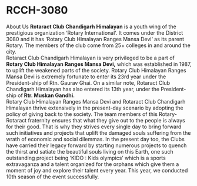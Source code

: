 # RCCH-3080
About Us
<b>Rotaract Club Chandigarh Himalayan</b> is a youth wing of the prestigious organization ‘Rotary International‘. It comes under the District 3080 and it has ‘Rotary Club Himalayan Ranges Mansa Devi‘ as its parent Rotary. The members of the club come from 25+ colleges in and around the city.
<br>
Rotaract Club Chandigarh Himalayan is very privileged to be a part of<b> Rotary Club Himalayan Ranges Mansa Devi,</b> which was established in 1987, to uplift the weakened parts of the society. Rotary Club Himalayan Ranges Mansa Devi is extremely fortunate to enter its 23rd year under the President-ship of Rtn. Gaurav Ghai. On a similar note, Rotaract Club Chandigarh Himalayan has also entered its 13th year, under the President-ship of<b> Rtr. Muskan Gandhi.</b><br>
Rotary Club Himalayan Ranges Mansa Devi and Rotaract Club Chandigarh Himalayan thrive extensively in the present-day scenario by adopting the policy of giving back to the society. The team members of this Rotary-Rotaract fraternity ensures that what they give out to the people is always for their good. That is why they strives every single day to bring forward such initiatives and projects that uplift the damaged souls suffering from the wrath of economic and social dilemmas. In the present day too, the Clubs have carried their legacy forward by starting numerous projects to quench the thirst and satiate the beautiful souls living on this Earth, one such outstanding project being ‘KIDO : Kids olympics’ which is a sports extravaganza and a talent organized for the orphans which give them a moment of joy and explore their talent every year. This year, we conducted 10th season of the event successfully.<br>

